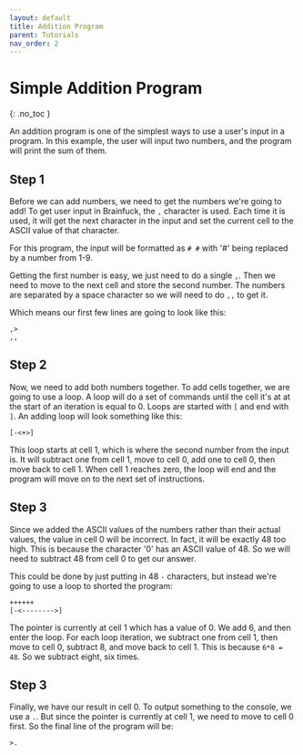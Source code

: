 ```yaml
---
layout: default
title: Addition Program
parent: Tutorials
nav_order: 2
---
```


# Simple Addition Program
{: .no_toc }

An addition program is one of the simplest ways to use a user's input in a program. In this example, the user will input two numbers, and the program will print the sum of them.

## Step 1
Before we can add numbers, we need to get the numbers we're going to add! To get user input in Brainfuck, the `,` character is used. Each time it is used, it will get the next character in the input and set the current cell to the ASCII value of that character.

For this program, the input will be formatted as `# #` with '#' being replaced by a number from 1-9.

Getting the first number is easy, we just need to do a single `,`. Then we need to move to the next cell and store the second number. The numbers are separated by a space character so we will need to do `,,` to get it.

Which means our first few lines are going to look like this:
```
,>
,,
```

## Step 2
Now, we need to add both numbers together. To add cells together, we are going to use a loop. A loop will do a set of commands until the cell it's at at the start of an iteration is equal to 0. Loops are started with `[` and end with `]`. An adding loop will look something like this:

```
[-<+>]
```

This loop starts at cell 1, which is where the second number from the input is. It will subtract one from cell 1, move to cell 0, add one to cell 0, then move back to cell 1. When cell 1 reaches zero, the loop will end and the program will move on to the next set of instructions.

## Step 3
Since we added the ASCII values of the numbers rather than their actual values, the value in cell 0 will be incorrect. In fact, it will be exactly 48 too high. This is because the character '0' has an ASCII value of 48. So we will need to subtract 48 from cell 0 to get our answer.

This could be done by just putting in 48 `-` characters, but instead we're going to use a loop to shorted the program:

```
++++++
[-<-------->]
```

The pointer is currently at cell 1 which has a value of 0. We add 6, and then enter the loop. For each loop iteration, we subtract one from cell 1, then move to cell 0, subtract 8, and move back to cell 1. This is because `6*8 = 48`. So we subtract eight, six times.

## Step 3
Finally, we have our result in cell 0. To output something to the console, we use a `.`. But since the pointer is currently at cell 1, we need to move to cell 0 first. So the final line of the program will be:

```
>.
```
